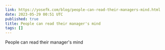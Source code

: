 ```yaml
---
link: https://yosefk.com/blog/people-can-read-their-managers-mind.html
date: 2023-05-29 00:51 UTC
published: true
title: People can read their manager's mind
tags: []
---
```


People can read their manager's mind
